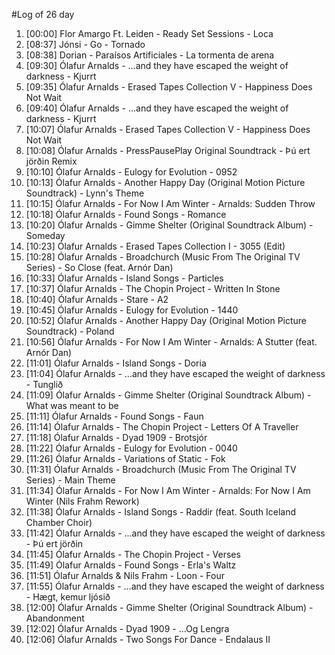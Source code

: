 #Log of 26 day

1. [00:00] Flor Amargo Ft. Leiden - Ready Set Sessions - Loca
1. [08:37] Jónsi - Go - Tornado
1. [08:38] Dorian - Paraísos Artificiales - La tormenta de arena
1. [09:30] Ólafur Arnalds - ...and they have escaped the weight of darkness - Kjurrt
1. [09:35] Ólafur Arnalds - Erased Tapes Collection V - Happiness Does Not Wait
1. [09:40] Ólafur Arnalds - ...and they have escaped the weight of darkness - Kjurrt
1. [10:07] Ólafur Arnalds - Erased Tapes Collection V - Happiness Does Not Wait
1. [10:08] Ólafur Arnalds - PressPausePlay Original Soundtrack - Þú ert jörðin Remix
1. [10:10] Ólafur Arnalds - Eulogy for Evolution - 0952
1. [10:13] Ólafur Arnalds - Another Happy Day (Original Motion Picture Soundtrack) - Lynn's Theme
1. [10:15] Ólafur Arnalds - For Now I Am Winter - Arnalds: Sudden Throw
1. [10:18] Ólafur Arnalds - Found Songs - Romance
1. [10:20] Ólafur Arnalds - Gimme Shelter (Original Soundtrack Album) - Someday
1. [10:23] Ólafur Arnalds - Erased Tapes Collection I - 3055 (Edit)
1. [10:28] Ólafur Arnalds - Broadchurch (Music From The Original TV Series) - So Close (feat. Arnór Dan)
1. [10:33] Ólafur Arnalds - Island Songs - Particles
1. [10:37] Ólafur Arnalds - The Chopin Project - Written In Stone
1. [10:40] Ólafur Arnalds - Stare - A2
1. [10:45] Ólafur Arnalds - Eulogy for Evolution - 1440
1. [10:52] Ólafur Arnalds - Another Happy Day (Original Motion Picture Soundtrack) - Poland
1. [10:56] Ólafur Arnalds - For Now I Am Winter - Arnalds: A Stutter (feat. Arnór Dan)
1. [11:01] Ólafur Arnalds - Island Songs - Doria
1. [11:04] Ólafur Arnalds - ...and they have escaped the weight of darkness - Tunglið
1. [11:09] Ólafur Arnalds - Gimme Shelter (Original Soundtrack Album) - What was meant to be
1. [11:11] Ólafur Arnalds - Found Songs - Faun
1. [11:14] Ólafur Arnalds - The Chopin Project - Letters Of A Traveller
1. [11:18] Ólafur Arnalds - Dyad 1909 - Brotsjór
1. [11:22] Ólafur Arnalds - Eulogy for Evolution - 0040
1. [11:26] Ólafur Arnalds - Variations of Static - Fok
1. [11:31] Ólafur Arnalds - Broadchurch (Music From The Original TV Series) - Main Theme
1. [11:34] Ólafur Arnalds - For Now I Am Winter - Arnalds: For Now I Am Winter (Nils Frahm Rework)
1. [11:38] Ólafur Arnalds - Island Songs - Raddir (feat. South Iceland Chamber Choir)
1. [11:42] Ólafur Arnalds - ...and they have escaped the weight of darkness - Þú ert jörðin
1. [11:45] Ólafur Arnalds - The Chopin Project - Verses
1. [11:49] Ólafur Arnalds - Found Songs - Erla's Waltz
1. [11:51] Ólafur Arnalds & Nils Frahm - Loon - Four
1. [11:55] Ólafur Arnalds - ...and they have escaped the weight of darkness - Hægt, kemur ljósið
1. [12:00] Ólafur Arnalds - Gimme Shelter (Original Soundtrack Album) - Abandonment
1. [12:02] Ólafur Arnalds - Dyad 1909 - ...Og Lengra
1. [12:06] Ólafur Arnalds - Two Songs For Dance - Endalaus II
